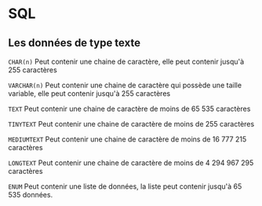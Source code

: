 # SQL

## Les données de type texte

`CHAR(n)` Peut contenir une chaine de caractère, elle peut contenir jusqu'à 255 caractères

`VARCHAR(n)` Peut contenir une chaine de caractère qui possède une taille variable, elle peut contenir jusqu'à 255 caractères

`TEXT` Peut contenir une chaine de caractère de moins de 65 535 caractères

`TINYTEXT` Peut contenir une chaine de caractère de moins de 255 caractères

`MEDIUMTEXT` Peut contenir une chaine de caractère de moins de 16 777 215 caractères

`LONGTEXT` Peut contenir une chaine de caractère de moins de 4 294 967 295 caractères

`ENUM` Peut contenir une liste de données, la liste peut contenir jusqu'à 65 535 données.
